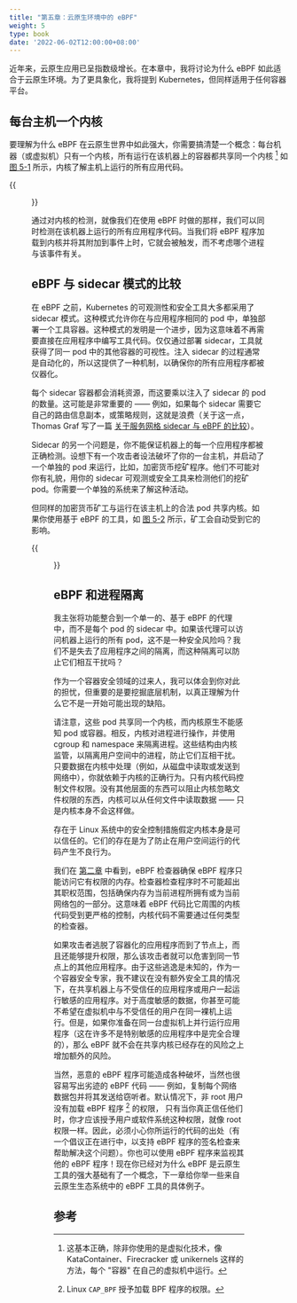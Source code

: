 ```yaml
---
title: "第五章：云原生环境中的 eBPF"
weight: 5
type: book
date: '2022-06-02T12:00:00+08:00'
---
```


近年来，云原生应用已呈指数级增长。在本章中，我将讨论为什么 eBPF 如此适合于云原生环境。为了更具象化，我将提到 Kubernetes，但同样适用于任何容器平台。

## 每台主机一个内核

要理解为什么 eBPF 在云原生世界中如此强大，你需要搞清楚一个概念：每台机器（或虚拟机）只有一个内核，所有运行在该机器上的容器都共享同一个内核 [^1] 如 [图 5-1](#figure-f-5-1) 所示，内核了解主机上运行的所有应用代码。

{{<figure title="图 5-1. 同一主机上的所有容器共享一个内核" alt="图 5-1" src="../images/f-5-1.jpg" id="f-5-1" >}}

通过对内核的检测，就像我们在使用 eBPF 时做的那样，我们可以同时检测在该机器上运行的所有应用程序代码。当我们将 eBPF 程序加载到内核并将其附加到事件上时，它就会被触发，而不考虑哪个进程与该事件有关。

## eBPF 与 sidecar 模式的比较

在 eBPF 之前，Kubernetes 的可观测性和安全工具大多都采用了 sidecar 模式。这种模式允许你在与应用程序相同的 pod 中，单独部署一个工具容器。这种模式的发明是一个进步，因为这意味着不再需要直接在应用程序中编写工具代码。仅仅通过部署 sidecar，工具就获得了同一 pod 中的其他容器的可视性。注入 sidecar 的过程通常是自动化的，所以这提供了一种机制，以确保你的所有应用程序都被仪器化。

每个 sidecar 容器都会消耗资源，而这要乘以注入了 sidecar 的 pod 的数量。这可能是非常重要的 —— 例如，如果每个 sidecar 需要它自己的路由信息副本，或策略规则，这就是浪费（关于这一点，Thomas Graf 写了一篇 [关于服务网格 sidecar 与 eBPF 的比较](https://isovalent.com/blog/post/2021-12-08-ebpf-servicemesh)）。

Sidecar 的另一个问题是，你不能保证机器上的每一个应用程序都被正确检测。设想下有一个攻击者设法破坏了你的一台主机，并启动了一个单独的 pod 来运行，比如，加密货币挖矿程序。他们不可能对你有礼貌，用你的 sidecar 可观测或安全工具来检测他们的挖矿 pod。你需要一个单独的系统来了解这种活动。

但同样的加密货币矿工与运行在该主机上的合法 pod 共享内核。如果你使用基于 eBPF 的工具，如 [图 5-2](#figure-f-5-2) 所示，矿工会自动受到它的影响。

{{<figure title="图 5-2. 旁观者只能观测到他们自己 pod 的活动，但 eBPF 程序可以观测到所有活动" alt="图 5-2" src="../images/f-5-2.jpg" id="f-5-2" >}}

## eBPF 和进程隔离

我主张将功能整合到一个单一的、基于 eBPF 的代理中，而不是每个 pod 的 sidecar 中。如果该代理可以访问机器上运行的所有 pod，这不是一种安全风险吗？我们不是失去了应用程序之间的隔离，而这种隔离可以防止它们相互干扰吗？

作为一个容器安全领域的过来人，我可以体会到你对此的担忧，但重要的是要挖掘底层机制，以真正理解为什么它不是一开始可能出现的缺陷。

请注意，这些 pod 共享同一个内核，而内核原生不能感知 pod 或容器。相反，内核对进程进行操作，并使用 cgroup 和 namespace 来隔离进程。这些结构由内核监管，以隔离用户空间中的进程，防止它们互相干扰。只要数据在内核中处理（例如，从磁盘中读取或发送到网络中），你就依赖于内核的正确行为。只有内核代码控制文件权限。没有其他层面的东西可以阻止内核忽略文件权限的东西，内核可以从任何文件中读取数据 —— 只是内核本身不会这样做。

存在于 Linux 系统中的安全控制措施假定内核本身是可以信任的。它们的存在是为了防止在用户空间运行的代码产生不良行为。

我们在 [第二章](../changing-the-kernel-is-hard) 中看到，eBPF 检查器确保 eBPF 程序只能访问它有权限的内存。检查器检查程序时不可能超出其职权范围，包括确保内存为当前进程所拥有或为当前网络包的一部分。这意味着 eBPF 代码比它周围的内核代码受到更严格的控制，内核代码不需要通过任何类型的检查器。

如果攻击者逃脱了容器化的应用程序而到了节点上，而且还能够提升权限，那么该攻击者就可以危害到同一节点上的其他应用程序。由于这些逃逸是未知的，作为一个容器安全专家，我不建议在没有额外安全工具的情况下，在共享机器上与不受信任的应用程序或用户一起运行敏感的应用程序。对于高度敏感的数据，你甚至可能不希望在虚拟机中与不受信任的用户在同一裸机上运行。但是，如果你准备在同一台虚拟机上并行运行应用程序（这在许多不是特别敏感的应用程序中是完全合理的），那么 eBPF 就不会在共享内核已经存在的风险之上增加额外的风险。

当然，恶意的 eBPF 程序可能造成各种破坏，当然也很容易写出劣迹的 eBPF 代码 —— 例如，复制每个网络数据包并将其发送给窃听者。默认情况下，非 root 用户没有加载 eBPF 程序 [^2] 的权限， 只有当你真正信任他们时，你才应该授予用户或软件系统这种权限，就像 root 权限一样。因此，必须小心你所运行的代码的出处（有一个倡议正在进行中，以支持 eBPF 程序的签名检查来帮助解决这个问题）。你也可以使用 eBPF 程序来监视其他的 eBPF 程序！现在你已经对为什么 eBPF 是云原生工具的强大基础有了一个概念，下一章给你举一些来自云原生生态系统中的 eBPF 工具的具体例子。

## 参考

[^1]: 这基本正确，除非你使用的是虚拟化技术，像 KataContainer、Firecracker 或 unikernels 这样的方法，每个 "容器" 在自己的虚拟机中运行。
[^2]: Linux `CAP_BPF` 授予加载 BPF 程序的权限。
